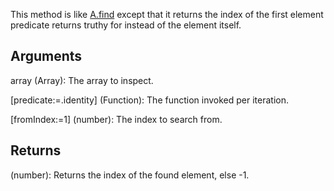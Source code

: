 This method is like [A.find](/?id=find) except that it returns the index of the first element predicate returns truthy for instead of the element itself.


## Arguments
array (Array): The array to inspect.

[predicate:=.identity] (Function): The function invoked per iteration.

[fromIndex:=1] (number): The index to search from.


## Returns
(number): Returns the index of the found element, else -1.
